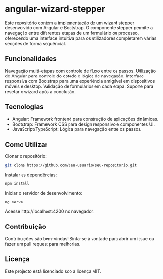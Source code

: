 # angular-wizard-stepper

Este repositório contém a implementação de um wizard stepper desenvolvido com Angular e Bootstrap. O componente stepper permite a navegação entre diferentes etapas de um formulário ou processo, oferecendo uma interface intuitiva para os utilizadores completarem várias secções de forma sequêncial.

## Funcionalidades

Navegação multi-etapas com controle de fluxo entre os passos.
Utilização de Angular para controle do estado e lógica de navegação.
Interface responsiva com Bootstrap para uma experiência amigável em dispositivos móveis e desktop.
Validação de formulários em cada etapa.
Suporte para resetar o wizard após a conclusão.

## Tecnologias

- Angular: Framework frontend para construção de aplicações dinâmicas.
- Bootstrap: Framework CSS para design responsivo e componentes UI.
- JavaScript/TypeScript: Lógica para navegação entre os passos.

## Como Utilizar

Clonar o repositório:

```bash
git clone https://github.com/seu-usuario/seu-repositorio.git
```

Instalar as dependências:

```bash
npm install
```

Iniciar o servidor de desenvolvimento:

```bash
ng serve
```

Acesse http://localhost:4200 no navegador.

## Contribuição

Contribuições são bem-vindas! Sinta-se à vontade para abrir um issue ou fazer um pull request para melhorias.

## Licença

Este projecto está licenciado sob a licença MIT.
